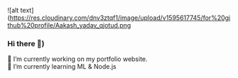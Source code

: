 
![alt text](https://res.cloudinary.com/dnv3ztqf1/image/upload/v1595617745/for%20github%20profile/Aakash_yadav_qjotud.png
### Hi there 👋)
🔭 I’m currently working on my portfolio website.<br>
🌱 I’m currently learning ML & Node.js
<!--
**AakashCode12/AakashCode12** is a ✨ _special_ ✨ repository because its `README.md` (this file) appears on your GitHub profile.

Here are some ideas to get you started:

- 🔭 I’m currently working on ...
- 🌱 I’m currently learning ...
- 👯 I’m looking to collaborate on ...
- 🤔 I’m looking for help with ...
- 💬 Ask me about ...
- 📫 How to reach me: ...
- 😄 Pronouns: ...
- ⚡ Fun fact: ...
-->
